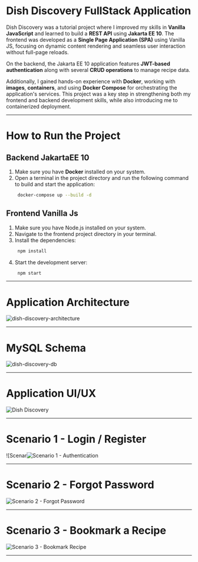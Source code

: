 # Dish Discovery FullStack Application

Dish Discovery was a tutorial project where I improved my skills in **Vanilla JavaScript** and learned to build a **REST API** using **Jakarta EE 10**. The frontend was developed as a **Single Page Application (SPA)** using Vanilla JS, focusing on dynamic content rendering and seamless user interaction without full-page reloads.

On the backend, the Jakarta EE 10 application features **JWT-based authentication** along with several **CRUD operations** to manage recipe data.

Additionally, I gained hands-on experience with **Docker**, working with **images**, **containers**, and using **Docker Compose** for orchestrating the application's services. This project was a key step in strengthening both my frontend and backend development skills, while also introducing me to containerized deployment.

---

# How to Run the Project
## Backend JakartaEE 10
1. Make sure you have **Docker** installed on your system.
2. Open a terminal in the project directory and run the following command to build and start the application:
   ```bash 
    docker-compose up --build -d
   ```
## Frontend Vanilla Js
1. Make sure you have Node.js installed on your system.
2. Navigate to the frontend project directory in your terminal.
3. Install the dependencies:
   ```bash 
    npm install
   ```
4. Start the development server:
   ```bash 
    npm start
   ```
---
# Application Architecture

![dish-discovery-architecture](https://github.com/user-attachments/assets/c9c61706-56e9-46ff-9c66-88bea0d89414)

---

# MySQL Schema

![dish-discovery-db](https://github.com/user-attachments/assets/fe595860-c490-4082-9e68-4c45135ebdfb)

---

# Application UI/UX

![Dish Discovery](https://github.com/user-attachments/assets/c982ca7f-5cf7-4f24-b761-963392b6d458)

---

# Scenario 1 - Login / Register

![Scenar![Scenario 1 - Authentication](https://github.com/user-attachments/assets/eaa686e3-6579-4097-9d34-5e4c6a4d28c8)

---
# Scenario 2 - Forgot Password

![Scenario 2 - Forgot Password](https://github.com/user-attachments/assets/0890ed41-417c-4fc7-8555-cbec612be601)

---
# Scenario 3 - Bookmark a Recipe

![Scenario 3 - Bookmark Recipe](https://github.com/user-attachments/assets/5d0faf5b-c337-4462-abe7-b4847ce1a91d)

---
